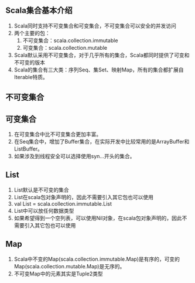 
## Scala集合基本介绍

1. Scala同时支持不可变集合和可变集合，不可变集合可以安全的并发访问
2. 两个主要的包：
    1. 不可变集合：scala.collection.immutable
    2. 可变集合：scala.collection.mutable
3. Scala默认采用不可变集合，对于几乎所有的集合，Scala都同时提供了可变和不可变的版本
4. Scala的集合有三大类：序列Seq、集Set、映射Map，所有的集合都扩展自Iterable特质。


## 不可变集合




## 可变集合

1. 在可变集合中比不可变集合更加丰富。
2. 在Seq集合中，增加了Buffer集合，在实际开发中比较常用的是ArrayBuffer和ListBuffer。
3. 如果涉及到线程安全可以选择使用syn...开头的集合。


## List

1. List默认是不可变的集合
2. List在scala包对象声明的，因此不需要引入其它包也可以使用
3. val List = scala.collection.immutable.List
4. List中可以放任何数据类型
5. 如果希望得到一个空列表，可以使用Nil对象，在scala包对象声明的，因此不需要引入其它包也可以使用


## Map
1. Scala中不变的Map(scala.collection.immutable.Map)是有序的，可变的Map(scala.collection.mutable.Map)是无序的。
2. 不可变Map中的元素其实是Tuple2类型
